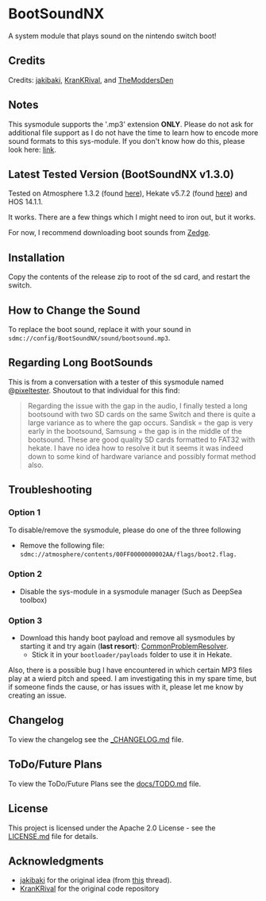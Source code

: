 # BootSoundNX

A system module that plays sound on the nintendo switch boot!

## Credits

Credits: [jakibaki](https://github.com/jakibaki), [KranKRival](https://github.com/KranKRival), and [TheModdersDen](https://github.com/TheModdersDen)

## Notes

This sysmodule supports the '.mp3' extension **ONLY**. Please do not ask for additional file support as I do not have the time to learn how to encode more sound formats to this sys-module. If you don't know how do this, please look here: [link](https://gprivate.com/5ynap).

## Latest Tested Version (BootSoundNX v1.3.0)

Tested on Atmosphere 1.3.2 (found [here](https://github.com/Atmosphere-NX/Atmosphere/releases/tag/1.3.2)), Hekate v5.7.2 (found [here](https://github.com/CTCaer/hekate/releases/tag/v5.7.2)) and HOS 14.1.1.

It works. There are a few things which I might need to iron out, but it works.

For now, I recommend downloading boot sounds from [Zedge](https://www.zedge.net/ringtones-and-wallpapers).

## Installation

Copy the contents of the release zip to root of the sd card, and restart the switch.

## How to Change the Sound

To replace the boot sound, replace it with your sound in ```sdmc://config/BootSoundNX/sound/bootsound.mp3```.

## Regarding Long BootSounds

This is from a conversation with a tester of this sysmodule named @[pixeltester](https://github.com/pixeltester). Shoutout to that individual for this find:

> Regarding the issue with the gap in the audio, I finally tested a long bootsound with two SD cards on the same Switch and there is quite a large variance as to where the gap occurs. Sandisk = the gap is very early in the bootsound, Samsung = the gap is in the middle of the bootsound.
> These are good quality SD cards formatted to FAT32 with hekate. I have no idea how to resolve it but it seems it was indeed down to some kind of hardware variance and possibly format method also.

## Troubleshooting

### Option 1

To disable/remove the sysmodule, please do one of the three following

- Remove the following file: ```sdmc://atmosphere/contents/00FF0000000002AA/flags/boot2.flag.```

### Option 2

- Disable the sys-module in a sysmodule manager (Such as DeepSea toolbox)

### Option 3

- Download this handy boot payload and remove all sysmodules by starting it and try again (**last resort**): [CommonProblemResolver](https://github.com/Team-Neptune/CommonProblemResolver/releases).
  - Stick it in your ```bootloader/payloads``` folder to use it in Hekate.

Also, there is a possible bug I have encountered in which certain MP3 files play at a wierd pitch and speed. I am investigating this in my spare time, but if someone finds the cause, or has issues with it, please let me know by creating an issue.

## Changelog

To view the changelog see the [_CHANGELOG.md](_CHANGELOG.md) file.

## ToDo/Future Plans

To view the ToDo/Future Plans see the [docs/TODO.md](docs/TODO.md) file.

## License

This project is licensed under the Apache 2.0 License - see the [LICENSE.md](LICENSE.md) file for details.

## Acknowledgments

- [jakibaki](https://www.github.com/jakibaki) for the original idea (from [this](https://gbatemp.net/threads/boot-sound-on-nx.540201/) thread).
- [KranKRival](https://www.github.com/KranKRival) for the original code repository
